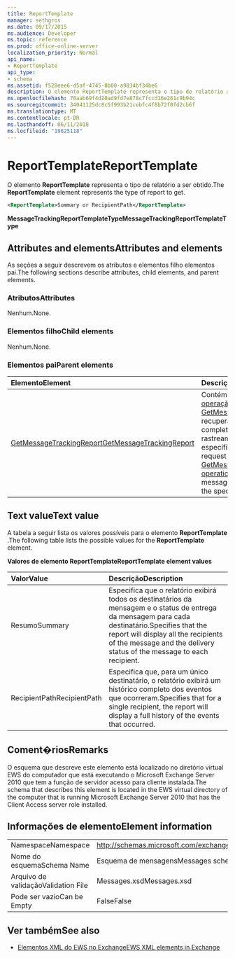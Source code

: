```yaml
---
title: ReportTemplate
manager: sethgros
ms.date: 09/17/2015
ms.audience: Developer
ms.topic: reference
ms.prod: office-online-server
localization_priority: Normal
api_name:
- ReportTemplate
api_type:
- schema
ms.assetid: f528eee6-d5af-4745-8b00-a9834bf34be6
description: O elemento ReportTemplate representa o tipo de relatório a ser obtido.
ms.openlocfilehash: 70aab69f4d20ad9fd7e878c7fccd16e261c9b94c
ms.sourcegitcommit: 34041125dc8c5f993b21cebfc4f8b72f0fd2cb6f
ms.translationtype: MT
ms.contentlocale: pt-BR
ms.lasthandoff: 06/11/2018
ms.locfileid: "19825118"
---
```

# <a name="reporttemplate"></a><span data-ttu-id="e9aba-103">ReportTemplate</span><span class="sxs-lookup"><span data-stu-id="e9aba-103">ReportTemplate</span></span>

<span data-ttu-id="e9aba-104">O elemento **ReportTemplate** representa o tipo de relatório a ser obtido.</span><span class="sxs-lookup"><span data-stu-id="e9aba-104">The **ReportTemplate** element represents the type of report to get.</span></span> 
  
```xml
<ReportTemplate>Summary or RecipientPath</ReportTemplate>
```

 <span data-ttu-id="e9aba-105">**MessageTrackingReportTemplateType**</span><span class="sxs-lookup"><span data-stu-id="e9aba-105">**MessageTrackingReportTemplateType**</span></span>
## <a name="attributes-and-elements"></a><span data-ttu-id="e9aba-106">Attributes and elements</span><span class="sxs-lookup"><span data-stu-id="e9aba-106">Attributes and elements</span></span>

<span data-ttu-id="e9aba-107">As seções a seguir descrevem os atributos e elementos filho elementos pai.</span><span class="sxs-lookup"><span data-stu-id="e9aba-107">The following sections describe attributes, child elements, and parent elements.</span></span>
  
### <a name="attributes"></a><span data-ttu-id="e9aba-108">Atributos</span><span class="sxs-lookup"><span data-stu-id="e9aba-108">Attributes</span></span>

<span data-ttu-id="e9aba-109">Nenhum.</span><span class="sxs-lookup"><span data-stu-id="e9aba-109">None.</span></span>
  
### <a name="child-elements"></a><span data-ttu-id="e9aba-110">Elementos filho</span><span class="sxs-lookup"><span data-stu-id="e9aba-110">Child elements</span></span>

<span data-ttu-id="e9aba-111">Nenhum.</span><span class="sxs-lookup"><span data-stu-id="e9aba-111">None.</span></span>
  
### <a name="parent-elements"></a><span data-ttu-id="e9aba-112">Elementos pai</span><span class="sxs-lookup"><span data-stu-id="e9aba-112">Parent elements</span></span>

|<span data-ttu-id="e9aba-113">**Elemento**</span><span class="sxs-lookup"><span data-stu-id="e9aba-113">**Element**</span></span>|<span data-ttu-id="e9aba-114">**Descrição**</span><span class="sxs-lookup"><span data-stu-id="e9aba-114">**Description**</span></span>|
|:-----|:-----|
|[<span data-ttu-id="e9aba-115">GetMessageTrackingReport</span><span class="sxs-lookup"><span data-stu-id="e9aba-115">GetMessageTrackingReport</span></span>](getmessagetrackingreport.md) <br/> |<span data-ttu-id="e9aba-116">Contém a solicitação para a [operação GetMessageTrackingReport](getmessagetrackingreport-operation.md) recuperar a mensagem completa relatório de rastreamento para a ID especificada.</span><span class="sxs-lookup"><span data-stu-id="e9aba-116">Contains the request for the [GetMessageTrackingReport operation](getmessagetrackingreport-operation.md) to retrieve the full message tracking report for the specified ID.</span></span>  <br/> |
   
## <a name="text-value"></a><span data-ttu-id="e9aba-117">Text value</span><span class="sxs-lookup"><span data-stu-id="e9aba-117">Text value</span></span>

<span data-ttu-id="e9aba-118">A tabela a seguir lista os valores possíveis para o elemento **ReportTemplate** .</span><span class="sxs-lookup"><span data-stu-id="e9aba-118">The following table lists the possible values for the **ReportTemplate** element.</span></span> 
  
<span data-ttu-id="e9aba-119">**Valores de elemento ReportTemplate**</span><span class="sxs-lookup"><span data-stu-id="e9aba-119">**ReportTemplate element values**</span></span>

|<span data-ttu-id="e9aba-120">**Valor**</span><span class="sxs-lookup"><span data-stu-id="e9aba-120">**Value**</span></span>|<span data-ttu-id="e9aba-121">**Descrição**</span><span class="sxs-lookup"><span data-stu-id="e9aba-121">**Description**</span></span>|
|:-----|:-----|
|<span data-ttu-id="e9aba-122">Resumo</span><span class="sxs-lookup"><span data-stu-id="e9aba-122">Summary</span></span>  <br/> |<span data-ttu-id="e9aba-123">Especifica que o relatório exibirá todos os destinatários da mensagem e o status de entrega da mensagem para cada destinatário.</span><span class="sxs-lookup"><span data-stu-id="e9aba-123">Specifies that the report will display all the recipients of the message and the delivery status of the message to each recipient.</span></span>  <br/> |
|<span data-ttu-id="e9aba-124">RecipientPath</span><span class="sxs-lookup"><span data-stu-id="e9aba-124">RecipientPath</span></span>  <br/> |<span data-ttu-id="e9aba-125">Especifica que, para um único destinatário, o relatório exibirá um histórico completo dos eventos que ocorreram.</span><span class="sxs-lookup"><span data-stu-id="e9aba-125">Specifies that for a single recipient, the report will display a full history of the events that occurred.</span></span>  <br/> |
   
## <a name="remarks"></a><span data-ttu-id="e9aba-126">Coment�rios</span><span class="sxs-lookup"><span data-stu-id="e9aba-126">Remarks</span></span>

<span data-ttu-id="e9aba-127">O esquema que descreve este elemento está localizado no diretório virtual EWS do computador que está executando o Microsoft Exchange Server 2010 que tem a função de servidor acesso para cliente instalada.</span><span class="sxs-lookup"><span data-stu-id="e9aba-127">The schema that describes this element is located in the EWS virtual directory of the computer that is running Microsoft Exchange Server 2010 that has the Client Access server role installed.</span></span>
  
## <a name="element-information"></a><span data-ttu-id="e9aba-128">Informações de elemento</span><span class="sxs-lookup"><span data-stu-id="e9aba-128">Element information</span></span>

|||
|:-----|:-----|
|<span data-ttu-id="e9aba-129">Namespace</span><span class="sxs-lookup"><span data-stu-id="e9aba-129">Namespace</span></span>  <br/> |http://schemas.microsoft.com/exchange/services/2006/messages  <br/> |
|<span data-ttu-id="e9aba-130">Nome do esquema</span><span class="sxs-lookup"><span data-stu-id="e9aba-130">Schema Name</span></span>  <br/> |<span data-ttu-id="e9aba-131">Esquema de mensagens</span><span class="sxs-lookup"><span data-stu-id="e9aba-131">Messages schema</span></span>  <br/> |
|<span data-ttu-id="e9aba-132">Arquivo de validação</span><span class="sxs-lookup"><span data-stu-id="e9aba-132">Validation File</span></span>  <br/> |<span data-ttu-id="e9aba-133">Messages.xsd</span><span class="sxs-lookup"><span data-stu-id="e9aba-133">Messages.xsd</span></span>  <br/> |
|<span data-ttu-id="e9aba-134">Pode ser vazio</span><span class="sxs-lookup"><span data-stu-id="e9aba-134">Can be Empty</span></span>  <br/> |<span data-ttu-id="e9aba-135">False</span><span class="sxs-lookup"><span data-stu-id="e9aba-135">False</span></span>  <br/> |
   
## <a name="see-also"></a><span data-ttu-id="e9aba-136">Ver também</span><span class="sxs-lookup"><span data-stu-id="e9aba-136">See also</span></span>



- [<span data-ttu-id="e9aba-137">Elementos XML do EWS no Exchange</span><span class="sxs-lookup"><span data-stu-id="e9aba-137">EWS XML elements in Exchange</span></span>](ews-xml-elements-in-exchange.md)

